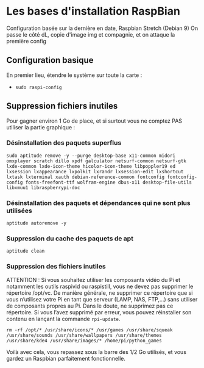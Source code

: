# Les bases d'installation RaspBian

Configuration basée sur la dernière en date, Raspbian Stretch (Debian 9)
On passe le côté dL, copie d'image img et compagnie, et on attaque la première config

## Configuration basique

En premier lieu, étendre le système sur toute la carte :
- `sudo raspi-config`

## Suppression fichiers inutiles

Pour gagner environ 1 Go  de place, et si surtout vous ne comptez PAS utiliser la partie graphique :

### Désinstallation des paquets superflus
`sudo aptitude remove -y --purge desktop-base x11-common midori omxplayer scratch dillo xpdf galculator netsurf-common netsurf-gtk lxde-common lxde-icon-theme hicolor-icon-theme libpoppler19 ed lxsession lxappearance lxpolkit lxrandr lxsession-edit lxshortcut lxtask lxterminal xauth debian-reference-common fontconfig fontconfig-config fonts-freefont-ttf wolfram-engine dbus-x11 desktop-file-utils libxmuu1 libraspberrypi-doc`

### Désinstallation des paquets et dépendances qui ne sont plus utilisées
`aptitude autoremove -y`

### Suppression du cache des paquets de apt
`aptitude clean`

### Suppression des fichiers inutiles
ATTENTION : Si vous souhaitez utiliser les composants vidéo du Pi et notamment les outils raspivid ou raspistill, vous ne devez pas supprimer le répertoire /opt/vc. De manière générale, ne supprimer ce répertoire que si vous n’utilisez votre Pi en tant que serveur  (LAMP, NAS, FTP,…) sans utiliser de composants propres au Pi. Dans le doute, ne supprimez pas ce répertoire. Si vous l’avez supprimé par erreur, vous pouvez réinstaller son contenu en lançant la commande `rpi-update`.

`rm -rf /opt/* /usr/share/icons/* /usr/games /usr/share/squeak /usr/share/sounds /usr/share/wallpapers /usr/share/themes /usr/share/kde4 /usr/share/images/* /home/pi/python_games`

Voilà avec cela, vous repassez sous la barre des 1/2 Go utilisés, et vous gardez un Raspbian parfaitement fonctionnelle.
